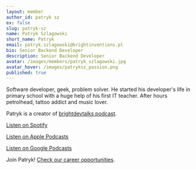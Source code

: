 ```yaml
---
layout: member
author_id: patryk sz
ex: false
slug: patryk-sz
name: Patryk Szlagowski
short_name: Patryk
email: patryk.szlagowski@brightinventions.pl
bio: Senior Backend Developer
description: Senior Backend Developer
avatar: /images/members/patryk_szlagowski.jpg
avatar_hover: /images/patryksz_passion.png
published: true
---
```

Software developer, geek, problem solver. He started his developer's life in primary school with a huge help of his first IT teacher. After hours petrolhead, tattoo addict and music lover. 

Patryk is a creator of [brightdevtalks podcast](/blog/brightdevtalks-podcast). 

[Listen on Spotify](https://open.spotify.com/show/1xrG8BF4Niv5uIzHvIn79q)

[Listen on Apple Podcasts](https://podcasts.apple.com/us/podcast/brightdevtalks/id1625829267)

[Listen on Google Podcasts](https://www.google.com/podcasts?feed=aHR0cHM6Ly9mZWVkcy5zaW1wbGVjYXN0LmNvbS9xbUJPUXYybQ%3D%3D)



Join Patryk! [Check our career opportunities](/career).